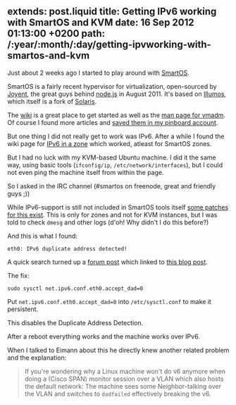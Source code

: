 extends: post.liquid
title: Getting IPv6 working with SmartOS and KVM
date: 16 Sep 2012 01:13:00 +0200
path: /:year/:month/:day/getting-ipvworking-with-smartos-and-kvm
---

Just about 2 weeks ago I started to play around with [SmartOS][].

SmartOS is a fairly recent hypervisor for virtualization, open-sourced by
[Joyent][], the great guys behind [node.js][nodejs] in August 2011. It's based on [Illumos][], which
itself is a fork of [Solaris][].

The [wiki][] is a great place to get started as well as the [man page for vmadm][manpage].
Of course I found more articles and [saved them in my pinboard account][pinboard].

But one thing I did not really get to work was IPv6. After a while I found the
wiki page for [IPv6 in a zone][ipv6zone] which worked, atleast for SmartOS
zones.

But I had no luck with my KVM-based Ubuntu machine. I did it the same way,
using basic tools (`ifconfig/ip`, `/etc/network/interfaces`), but I could not
even ping the machine itself from within the page.

So I asked in the IRC channel (#smartos on freenode, great and friendly guys ;))

While IPv6-support is still not included in SmartOS tools itself [some patches for this exist][ip6patches].
This is only for zones and not for KVM instances, but I was told to check `dmesg` and other logs (d'oh! Why didn't I do this before?)

And this is what I found:

    eth0: IPv6 duplicate address detected!

A quick search turned up a [forum post][forumpost] which linked to [this blog post][duplicatefix].

The fix:

    sudo sysctl net.ipv6.conf.eth0.accept_dad=0

Put `net.ipv6.conf.eth0.accept_dad=0` into `/etc/sysctl.conf` to make it persistent.

This disables the Duplicate Address Detection.

After a reboot everything works and the machine works over IPv6.

When I talked to Eimann about this he directly knew another related problem and the explanation:

> If you're wondering why a Linux machine won't do v6 anymore when doing a
> (Cisco SPAN) monitor session over a VLAN which also hosts the default network:
> The machine sees some Neighbor-talking over the VLAN and switches to `dadfailed`
> effectively breaking the v6.



[smartos]: http://smartos.org/
[nodejs]: http://nodejs.org/
[illumos]: http://illumos.org
[solaris]: http://en.wikipedia.org/wiki/Solaris
[joyent]: http://joyent.com/
[wiki]: http://wiki.smartos.org/
[manpage]: https://github.com/joyent/smartos-live/blob/master/src/vm/man/vmadm.1m.md
[pinboard]: https://pinboard.in/u:badboy/t:smartos/
[ipv6zone]: http://wiki.smartos.org/display/DOC/Setting+up+IPv6+in+a+Zone
[ip6patches]: https://github.com/joshie/smartos-live/tree/ip6
[duplicatefix]: http://timesinker.blogspot.de/2009/11/karmic-ipv6-global-address-problems.html
[forumpost]: http://ubuntuforums.org/showthread.php?t=1410306
